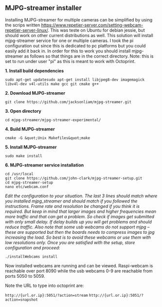 ## MJPG-streamer installer

Installing MJPG-streamer for multiple cameras can be simplified by using the scrips written https://www.repetier-server.com/setting-webcam-repetier-server-linux/. This was teste on Ubuntu for debian jessie, but should work on other current distributions as well. This solution will install mjpg-streamer service for one or multiple cameras. I took the pi configuration out since this is dedicated to pc platforms but you could easily add it back in. In order for this to work you should install mjpg-streamer as follows so that things are in the correct directory. Note: this is set to run under user "pi" as this is meant to work with Octoprint.

**1. Install build dependencies**

`sudo apt-get updatesudo apt-get install libjpeg8-dev imagemagick libv4l-dev v4l-utils make gcc git cmake g++`

**2. Download MJPG-streamer**

`git clone https://github.com/jacksonliam/mjpg-streamer.git`

**3. Open directory**

`cd mjpg-streamer/mjpg-streamer-experimental/`

**4. Build MJPG-streamer**

`cmake -G &quot;Unix Makefiles&quot;make`

**5. Install MJPG-streamer**

`sudo make install`

**6. MJPG-streamer service installation**

```sudo su
cd /usr/local 
git clone https://github.com/john-clark/mjpg-streamer-setup.git
cd mjpg-streamer-setup
nano etc/webcam.conf
```

_Edit the configuration to your situation. The last 3 lines should match where you installed mjpg\_streamer and should match if you followed the instructions. Frame rate and resolution be changed if you think it is required. But keep in mind that larger images and higher frequencies mean more traffic and that can get a problem. So check if images get submitted with only small delay. If delay builds up you will get problems and should reduce traffic. Also note that some usb webcams do not support mjpg – these are supported but then the boards needs to compress images to jpg increasing the load. So best is to avoid these webcams or use them with low resolutions only. Once you are satisfied with the setup, store configuration and proceed:_

```chmod 755 installWebcams
./installWebcams install
```

Now installed webcams are running and can be viewed. Raspi-webcam is reachable over port 8090 while the usb webcams 0-9 are reachable from ports 5050 to 5059.

Note the URL to type into octoprint are:

`http://{url.or.ip}:5051/?action=stream`
`http://{url.or.ip}:5051/?action=snapshot`
